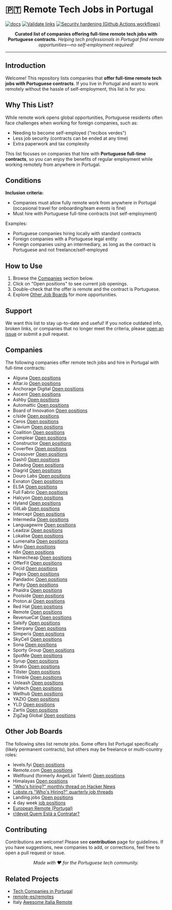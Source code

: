 
# 🇵🇹 Remote Tech Jobs in Portugal

[![docs](https://github.com/thatmlopsguy/remote-pt/actions/workflows/docs.yml/badge.svg)](https://github.com/thatmlopsguy/remote-pt/actions/workflows/docs.yml)
[![Validate links](https://github.com/thatmlopsguy/remote-pt/actions/workflows/links.yml/badge.svg)](https://github.com/thatmlopsguy/remote-pt/actions/workflows/links.yml)
[![Security hardening (Github Actions workflows)](https://github.com/thatmlopsguy/remote-pt/actions/workflows/security.yml/badge.svg)](https://github.com/thatmlopsguy/remote-pt/actions/workflows/security.yml)

<p align="center">
  <b>Curated list of companies offering full-time remote tech jobs with Portuguese contracts.</b>
  <i>Helping tech professionals in Portugal find remote opportunities—no self-employment required!</i>
</p>

---

## Introduction

Welcome! This repository lists companies that **offer full-time remote tech jobs with Portuguese contracts**.
If you live in Portugal and want to work remotely without the hassle of self-employment, this list is for you.

## Why This List?

While remote work opens global opportunities, Portuguese residents often face challenges when working for foreign companies, such as:

- Needing to become self-employed ("recibos verdes")
- Less job security (contracts can be ended at any time)
- Extra paperwork and tax complexity

This list focuses on companies that hire with **Portuguese full-time contracts**, so you can enjoy the benefits of regular employment
while working remotely from anywhere in Portugal.

## Conditions

**Inclusion criteria:**

- Companies must allow fully remote work from anywhere in Portugal (occasional travel for onboarding/team events is fine)
- Must hire with Portuguese full-time contracts (not self-employment)

Examples:

- Portuguese companies hiring locally with standard contracts
- Foreign companies with a Portuguese legal entity
- Foreign companies using an intermediary, as long as the contract is Portuguese and not freelance/self-employed

## How to Use

1. Browse the [Companies](#companies) section below.
2. Click on "Open positions" to see current job openings.
3. Double-check that the offer is remote and the contract is Portuguese.
4. Explore [Other Job Boards](#other-job-boards) for more opportunities.

## Support

We want this list to stay up-to-date and useful! If you notice outdated info, broken links, or companies that no longer meet the criteria, please [open an issue](https://github.com/thatmlopsguy/remote-pt/issues) or submit a pull request.

## Companies

The following companies offer remote tech jobs and hire in Portugal with full-time contracts:

* Alguna [Open positions](https://www.alguna.io/careers)
* Altar.io [Open positions](https://careers.altar.io/jobs/)
* Anchorage Digital [Open positions](https://jobs.lever.co/anchorage?location=Portugal)
* Ascent [Open positions](https://www.ascent.io/careers/)
* Ashby [Open positions](https://www.ashbyhq.com/careers)
* Automattic [Open positions](https://automattic.com/work-with-us/)
* Board of Innovation [Open positions](https://www.boardofinnovation.com/join-us/)
* c/side [Open positions](https://jobs.ashbyhq.com/c-side)
* Ceros [Open positions](https://www.ceros.com/jobs/)
* Clavium [Open positions](https://www.clavium.io/careers)
* Coalition [Open positions](https://careers.coalitioninc.com/jobs/)
* Complear [Open positions](https://complear.com/jobs/)
* Constructor [Open positions](https://constructor.com/about/careers/)
* Coverflex [Open positions](https://careers.coverflex.com/)
* Crossover [Open positions](https://www.crossover.com/jobs)
* Dash0 [Open positions](https://careers.dash0.com/)
* Datadog [Open positions](https://careers.datadoghq.com/)
* Diagrid [Open positions](https://www.diagrid.io/careers/)
* Douro Labs [Open positions](https://jobs.ashbyhq.com/dourolabs.xyz/)
* Exnaton [Open positions](https://exnaton-ag.jobs.personio.com/)
* ELSA [Open positions](https://elsaspeak.com/en/career/)
* Full Fabric [Open positions](https://www.fullfabric.com/company/careers/)
* Halcyon [Open positions](https://www.halcyon.ai/careers)
* Hyland [Open positions](https://www.hyland.com/en/company/careers/)
* GitLab [Open positions](https://job-boards.greenhouse.io/gitlab/)
* Intercept [Open positions](https://careers.intercept.cloud/)
* Intermedia [Open positions](https://intermeinc.hrmdirect.com/employment/job-openings.php?search=true)
* Languagewire [Open positions](https://apply.workable.com/languagewire/)
* Leadzai [Open positions](https://www.leadzai.com/about-us#open-roles)
* Lokalise [Open positions](https://lokalise.com/careers)
* Lumenalta [Open positions](https://lumenalta.com/remote-jobs#open-positions)
* Miro [Open positions](https://miro.com/careers/open-positions/?location=remote-emea)
* n8n [Open positions](https://n8n.io/careers/?ashby_location_id=6ea785e9-550b-4c78-ba83-0131675fddf8#job-board)
* Namecheap [Open positions](https://www.namecheap.com/careers/)
* OfferFit [Open positions](https://www.offerfit.ai/careers/)
* Orcid [Open positions](https://info.orcid.org/work-with-us/)
* Pagos [Open positions](https://pagos.ai/careers)
* Pandadoc [Open positions](https://www.pandadoc.com/careers/#openings)
* Parity [Open positions](https://www.parity.io/careers)
* Phaidra [Open positions](https://www.phaidra.ai/careers)
* Poolside [Open positions](https://poolside.ai/careers)
* Proton.ai [Open positions](https://www.proton.ai/careers)
* Red Hat [Open positions](https://redhat.wd5.myworkdayjobs.com/jobs/?a=2e8c5034deb045d49315417c347472ca)
* Remote [Open positions](https://boards.greenhouse.io/remotecom)
* RevenueCat [Open positions](https://jobs.ashbyhq.com/revenuecat)
* Salsify [Open positions](https://www.salsify.com/careers/current-listings)
* Sherpany [Open positions](https://www.sherpany.com/en/careers/open-positions/)
* Simperis [Open positions](https://www.semperis.com/careers/)
* SkyCell [Open positions](https://skycell.ch/about-us/careers.html)
* Sona [Open positions](https://jobs.ashbyhq.com/Sona)
* Sporty Group [Open positions](https://careers.sporty.com/#)
* SpotMe [Open positions](https://spotme.com/jobs/)
* Syrup [Open positions](https://www.syrup.tech/careers#open-positions)
* Stratio [Open positions](https://careers.stratioautomotive.com/#jobs)
* Tillster [Open positions](https://www.tillster.com/careers)
* Trimble [Open positions](https://trimblecareers.trimble.com/careers?location=Portugal)
* Unleash [Open positions](https://www.getunleash.io/careers)
* Valtech [Open positions](https://www.valtech.com/career/jobs/?country=portugal)
* Wellhub [Open positions](https://wellhub.com/careers)
* YAZIO [Open positions](https://www.yazio.com/en/jobs)
* YLD [Open positions](https://www.yld.io/join-us)
* Zartis [Open positions](https://www.zartis.com/careers/)
* ZigZag Global [Open positions](https://apply.workable.com/zigzag-global/)

## Other Job Boards

The following sites list remote jobs. Some offers list Portugal specifically (likely permanent contracts), but others may be freelance or multi-country roles:

* levels.fyi [Open positions](https://www.levels.fyi/jobs/location/portugal?locationSlug=portugal)
* Remote.com [Open positions](https://remote.com/jobs/all?workplaceLocation=remote&country=PRT)
* Wellfound (formerly AngelList Talent) [Open positions](https://wellfound.com/location/portugal)
* Himalayas [Open positions](https://himalayas.app/jobs/countries/portugal)
* ["Who's hiring?" monthly thread on Hacker News](https://www.hacker-jobs.com/)
* [Lobste.rs "Who's Hiring?" quarterly job threads](https://lobste.rs/t/job)
* Landing.jobs [Open positions](https://landing.jobs/jobs)
* 4 day week [job positions](https://4dayweek.io/jobs/portugal)
* [European Remote (Portugal)](https://europeanremote.com/hiring-locations/portugal)
* [r/devpt Quem Está a Contratar?](https://www.reddit.com/r/devpt/search/?q=%22Quem+Est%C3%A1+a+Contratar%3F%22&restrict_sr=1&sort=new)

## Contributing

Contributions are welcome! Please see **contribution** page for guidelines.
If you have suggestions, new companies to add, or corrections, feel free to open a pull request or issue.

<p align="center">
  <i>Made with ❤️ for the Portuguese tech community.</i>
</p>

## Related Projects

* [Tech Companies in Portugal](https://github.com/marmelo/tech-companies-in-portugal)
* [remote-es/remotes](https://github.com/remote-es/remotes)
* Italy [Awesome Italia Remote](https://github.com/italiaremote/awesome-italia-remote)
